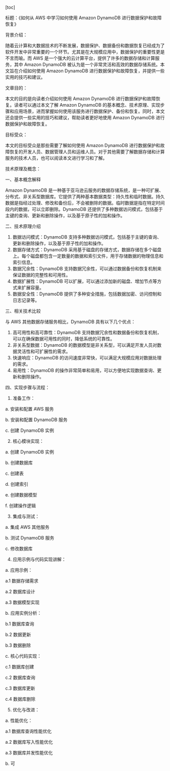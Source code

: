 
[toc]                    
                
                
标题：《如何从 AWS 中学习如何使用 Amazon DynamoDB 进行数据保护和故障恢复》

背景介绍：

随着云计算和大数据技术的不断发展，数据保护、数据备份和数据恢复已经成为了软件开发中非常重要的一个环节。尤其是在大规模应用中，数据保护的重要性更是不言而喻。而 AWS 是一个强大的云计算平台，提供了许多的数据存储和计算服务，其中 Amazon DynamoDB 被认为是一个非常灵活和高效的数据存储系统。本文旨在介绍如何使用 Amazon DynamoDB 进行数据保护和故障恢复，并提供一些实用的技巧和建议。

文章目的：

本文的目的是向读者介绍如何使用 Amazon DynamoDB 进行数据保护和故障恢复。读者可以通过本文了解 Amazon DynamoDB 的基本概念、技术原理、实现步骤和应用场景，进而掌握如何使用该服务进行数据保护、备份和恢复。同时，本文还会提供一些实用的技巧和建议，帮助读者更好地使用 Amazon DynamoDB 进行数据保护和故障恢复。

目标受众：

本文的目标受众是那些需要了解如何使用 Amazon DynamoDB 进行数据保护和故障恢复的开发人员、数据管理人员和运维人员。对于其他需要了解数据存储和计算服务的技术人员，也可以阅读本文进行学习和了解。

技术原理及概念：

一、基本概念解释

Amazon DynamoDB 是一种基于亚马逊云服务的数据存储系统，是一种可扩展、分布式、非关系型数据库。它提供了两种基本数据类型：持久性和临时数据。持久数据是指经过处理、修改和备份后，不会被删除的数据。临时数据是指在特定时间段内的数据，可以立即删除。DynamoDB 还提供了多种数据访问模式，包括基于主键的查询、更新和删除操作，以及基于原子性的加和操作。

二、技术原理介绍

1. 数据访问模式：DynamoDB 支持多种数据访问模式，包括基于主键的查询、更新和删除操作，以及基于原子性的加和操作。
2. 数据存储方式：DynamoDB 采用基于磁盘的存储方式，数据存储在多个磁盘上。每个磁盘都包含一定数量的数据和索引文件，用于存储数据的物理信息和索引信息。
3. 数据冗余性：DynamoDB 支持数据冗余性，可以通过数据备份和恢复机制来保证数据的完整性和可用性。
4. 数据扩展性：DynamoDB 可以扩展，可以通过添加新的磁盘、增加节点等方式来扩展容量。
5. 数据安全性：DynamoDB 提供了多种安全措施，包括数据加密、访问控制和日志记录等。

三、相关技术比较

与 AWS 其他数据存储服务相比，DynamoDB 具有以下几个优点：

1. 高可用性和高可靠性：DynamoDB 支持数据冗余性和数据备份和恢复机制，可以在确保数据可用性的同时，降低系统的可靠性。
2. 非关系型数据：DynamoDB 的数据模型是非关系型，可以满足开发人员对数据灵活性和可扩展性的需求。
3. 快速响应：DynamoDB 的访问速度非常快，可以满足大规模应用对数据处理的需求。
4. 易用性：DynamoDB 的操作非常简单和易用，可以方便地实现数据查询、更新和删除操作。

四、实现步骤与流程：

1. 准备工作：

a. 安装和配置 AWS 服务

b. 安装和配置 DynamoDB 服务

c. 创建 DynamoDB 实例

2. 核心模块实现：

a. 创建 DynamoDB 实例

b. 创建数据库

c. 创建表

d. 创建索引

e. 创建数据模型

f. 创建操作逻辑

3. 集成与测试：

a. 集成 AWS 其他服务

b. 测试 DynamoDB 服务

c. 修改数据库

4. 应用示例与代码实现讲解：

a. 应用示例：

a.1 数据存储需求

a.2 数据库设计

a.3 数据模型实现

b. 应用实例分析：

b.1 数据库查询

b.2 数据更新

b.3 数据删除

c. 核心代码实现：

c.1 数据库创建

c.2 数据库查询

c.3 数据库更新

c.4 数据库删除

5. 优化与改进：

a. 性能优化：

a.1 数据库查询性能优化

a.2 数据库写入性能优化

a.3 数据库并发性能优化

b. 可

